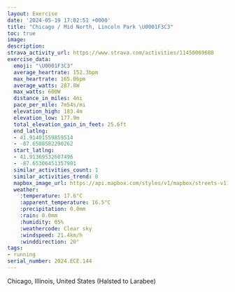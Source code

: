 ```yaml
---
layout: Exercise
date: '2024-05-19 17:02:51 +0000'
title: "Chicago / Mid North, Lincoln Park \U0001F3C3"
toc: true
image:
description:
strava_activity_url: https://www.strava.com/activities/11450069680
exercise_data:
  emoji: "\U0001F3C3"
  average_heartrate: 152.3bpm
  max_heartrate: 165.0bpm
  average_watts: 287.8W
  max_watts: 600W
  distance_in_miles: 4mi
  pace_per_mile: 7m54s/mi
  elevation_high: 183.4m
  elevation_low: 177.9m
  total_elevation_gain_in_feet: 25.6ft
  end_latlng:
  - 41.91401559859514
  - -87.6508582290262
  start_latlng:
  - 41.91369532607496
  - -87.65306451357901
  similar_activities_count: 1
  similar_activities_trend: 0
  mapbox_image_url: https://api.mapbox.com/styles/v1/mapbox/streets-v11/static/path-5+787af2-1.0(wgy~Fpj~uOI_OASQAEWMa%5DCOGC_BAGCCUEwRIaAMaEIw%40ImN%40qLCg%40PwB%3Fk%40Kw%40i%40gBMiACeDI_AGcCBy%40AmABoCIaAMg%40%40IBABD%40CmAcEICKD%5BV%7B%40f%40WRk%40Zo%40d%40_%40RYHyCtAw%40TgGvAiB%5CkGt%40sCl%40m%40Ry%40Jw%40TYB_AVcBXaATk%40BkALk%40A_%40GWGc%40SeCiBMCM%3FIXEVCj%40Ef%40GtAFt%40Pt%40F%5EL%7CAJ%7C%40%3Fh%40NhBBjAAdAJd%40Fr%40CZS%60A%3Fp%40JpA%40pAVlA%3Fl%40FfADZFLTI~%40ChMQjA%40JCf%40%40VL~BITGZKXCnAL%60CEb%40BbCCLBTRJ%40TGdAe%40P%3FJJBL%40XDvGBzB%40JR%5D%3FFJ~%5DVpl%40DNNDdEKrBA),pin-s-s+e5b22e(-87.65113,41.91372),pin-s-f+89ae00(-87.6509199999999,41.91639000000003)/auto/800x800?access_token=pk.eyJ1Ijoiam9zaGJlY2ttYW4iLCJhIjoiY205eWR2aDd1MWZ6djJrbXc4a3M0bWZleiJ9.XiG9OWkNcZk2QzjJbxLB4A
  weather:
    :temperature: 17.6°C
    :apparent_temperature: 16.5°C
    :precipitation: 0.0mm
    :rain: 0.0mm
    :humidity: 65%
    :weathercode: Clear sky
    :windspeed: 21.4km/h
    :winddirection: 20°
tags:
- running
serial_number: 2024.ECE.144
---
```

Chicago, Illinois, United States (Halsted to Larabee)
